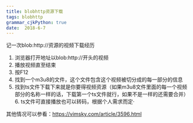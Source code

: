 ```yaml
---
title: blobhttp资源下载
tags: blobhttp
grammar_cjkPython: true
date:  2018-6-7
---
```



记一次blob:http://资源的视频下载经历

1. 浏览器打开地址以blob:http://开头的视频
2. 播放视频直至结束
3. 按F12
4. 找到一个m3u8的文件，这个文件包含这个视频被切分成的每一部分的信息
5. 找到ts文件下载下来就是你要得视频资源（如果m3u8文件里面的每一个视频部分的名称一样的话，下载第一个ts文件就行，如果不是一样的还需要合并）
	6. ts文件可直接播放也可以转码，根据个人需求而定·

其他情况可以参看：https://vimsky.com/article/3596.html

